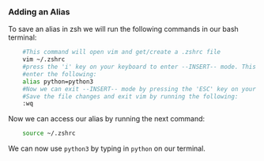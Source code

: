 ### Adding an Alias

To save an alias in zsh we will run the following commands in our bash terminal:

```bash
    #This command will open vim and get/create a .zshrc file
    vim ~/.zshrc
    #press the 'i' key on your keyboard to enter --INSERT-- mode. This will allow you to enter text into the .zshrc
    #enter the following:
    alias python=python3
    #Now we can exit --INSERT-- mode by pressing the 'ESC' key on your keyboard
    #Save the file changes and exit vim by running the following:
    :wq
```

Now we can access our alias by running the next command:

```bash
    source ~/.zshrc
```
We can now use `python3` by typing in `python` on our terminal.
